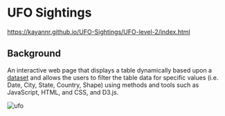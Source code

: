 # UFO Sightings

https://kayannr.github.io/UFO-Sightings/UFO-level-2/index.html

## Background

An interactive web page that displays a table dynamically based upon a [dataset](UFO-level-2/static/js/data.js) and allows the users to filter the table data for specific values (i.e. Date, City, State, Country, Shape) using methods and tools such as JavaScript, HTML, and CSS, and D3.js. 

![ufo](UFO-level-2/static/images/wp.png)

